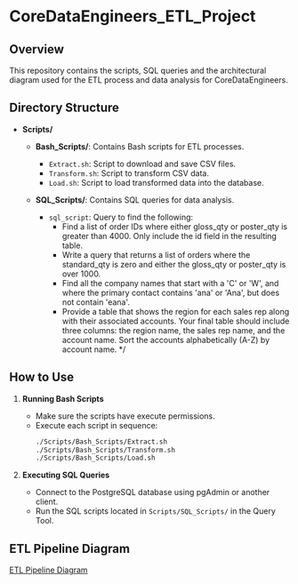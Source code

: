 # CoreDataEngineers_ETL_Project

## Overview

This repository contains the scripts, SQL queries and the architectural diagram used for the ETL process and data analysis for CoreDataEngineers. 

## Directory Structure

- **Scripts/**
  - **Bash_Scripts/**: Contains Bash scripts for ETL processes.
    - `Extract.sh`: Script to download and save CSV files.
    - `Transform.sh`: Script to transform CSV data.
    - `Load.sh`: Script to load transformed data into the database.

  - **SQL_Scripts/**: Contains SQL queries for data analysis.

    - `sql_script`: Query to find the following:
       - Find a list of order IDs where either gloss_qty or poster_qty is greater than 4000. Only include the id field in the resulting table. 
       - Write a query that returns a list of orders where the standard_qty is zero and either the gloss_qty or poster_qty is over 1000.
       - Find all the company names that start with a 'C' or 'W', and where the primary contact contains 'ana' or 'Ana', but does not contain 'eana'.
       - Provide a table that shows the region for each sales rep along with their associated accounts. Your final table should include three columns: the region name, the sales rep name, and the account name. Sort the accounts alphabetically (A-Z) by account name. */

## How to Use

1. **Running Bash Scripts**
   - Make sure the scripts have execute permissions.
   - Execute each script in sequence:
     ```bash
     ./Scripts/Bash_Scripts/Extract.sh
     ./Scripts/Bash_Scripts/Transform.sh
     ./Scripts/Bash_Scripts/Load.sh
     ```

2. **Executing SQL Queries**
   - Connect to the PostgreSQL database using pgAdmin or another client.
   - Run the SQL scripts located in `Scripts/SQL_Scripts/` in the Query Tool.

## ETL Pipeline Diagram
[ETL Pipeline Diagram](CDE_Assignment/CoreDataEngineers_ETL_Project/Diagrams/ETL_Pipeline.png)
